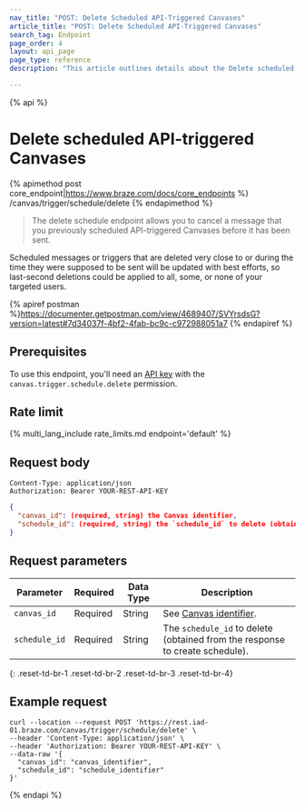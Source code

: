```yaml
---
nav_title: "POST: Delete Scheduled API-Triggered Canvases"
article_title: "POST: Delete Scheduled API-Triggered Canvases"
search_tag: Endpoint
page_order: 4
layout: api_page
page_type: reference
description: "This article outlines details about the Delete scheduled API-triggered Canvases Braze endpoint."

---
```

{% api %}
# Delete scheduled API-triggered Canvases
{% apimethod post core_endpoint|https://www.braze.com/docs/core_endpoints %} 
/canvas/trigger/schedule/delete
{% endapimethod %}

> The delete schedule endpoint allows you to cancel a message that you previously scheduled API-triggered Canvases before it has been sent.

Scheduled messages or triggers that are deleted very close to or during the time they were supposed to be sent will be updated with best efforts, so last-second deletions could be applied to all, some, or none of your targeted users.

{% apiref postman %}https://documenter.getpostman.com/view/4689407/SVYrsdsG?version=latest#7d34037f-4bf2-4fab-bc9c-c972988051a7 {% endapiref %}

## Prerequisites

To use this endpoint, you'll need an [API key]({{site.baseurl}}/api/basics#rest-api-key/) with the `canvas.trigger.schedule.delete` permission.

## Rate limit

{% multi_lang_include rate_limits.md endpoint='default' %}

## Request body

```
Content-Type: application/json
Authorization: Bearer YOUR-REST-API-KEY
```

```json
{
  "canvas_id": (required, string) the Canvas identifier,
  "schedule_id": (required, string) the `schedule_id` to delete (obtained from the response to create schedule)
}
```

## Request parameters

| Parameter | Required | Data Type | Description |
| --------- | ---------| --------- | ----------- |
| `canvas_id`| Required | String | See [Canvas identifier]({{site.baseurl}}/api/identifier_types/). |
| `schedule_id` | Required | String | The `schedule_id` to delete (obtained from the response to create schedule). |
{: .reset-td-br-1 .reset-td-br-2 .reset-td-br-3  .reset-td-br-4}


## Example request
```
curl --location --request POST 'https://rest.iad-01.braze.com/canvas/trigger/schedule/delete' \
--header 'Content-Type: application/json' \
--header 'Authorization: Bearer YOUR-REST-API-KEY' \
--data-raw '{
  "canvas_id": "canvas_identifier",
  "schedule_id": "schedule_identifier"
}'
```

{% endapi %}
